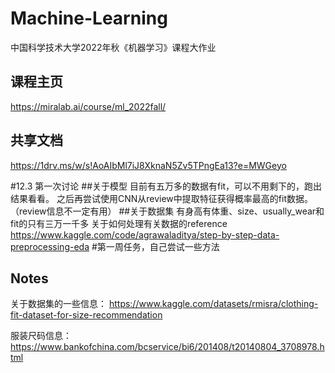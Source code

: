 # Machine-Learning
中国科学技术大学2022年秋《机器学习》课程大作业

## 课程主页
https://miralab.ai/course/ml_2022fall/

## 共享文档
https://1drv.ms/w/s!AoAIbMl7iJ8XknaN5Zv5TPngEa13?e=MWGeyo

#12.3 第一次讨论
##关于模型
目前有五万多的数据有fit，可以不用剩下的，跑出结果看看。
之后再尝试使用CNN从review中提取特征获得概率最高的fit数据。（review信息不一定有用）
##关于数据集
有身高有体重、size、usually_wear和fit的只有三万一千多
关于如何处理有关数据的reference
https://www.kaggle.com/code/agrawaladitya/step-by-step-data-preprocessing-eda
#第一周任务，自己尝试一些方法

## Notes
关于数据集的一些信息：
https://www.kaggle.com/datasets/rmisra/clothing-fit-dataset-for-size-recommendation

服装尺码信息：
https://www.bankofchina.com/bcservice/bi6/201408/t20140804_3708978.html
